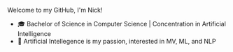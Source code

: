 Welcome to my GitHub, I'm Nick!

- 🎓 Bachelor of Science in Computer Science | Concentration in Artificial Intelligence
- 🤖 Artificial Intellegence is my passion, interested in MV, ML, and NLP
